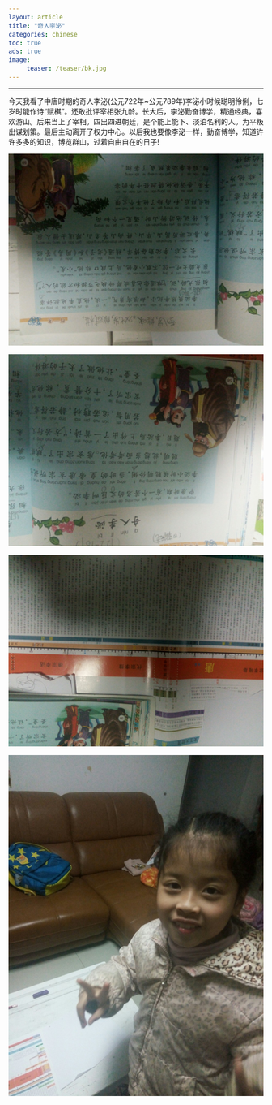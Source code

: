 ```yaml
---
layout: article
title: "奇人李泌"
categories: chinese
toc: true
ads: true
image:
     teaser: /teaser/bk.jpg
---
```


---

今天我看了中唐时期的奇人李泌(公元722年~公元789年)李泌小时候聪明伶俐，七岁时能作诗“赋棋”。还敢批评宰相张九龄。长大后，李泌勤奋博学，精通经典，喜欢游山。后来当上了宰相。四出四进朝廷，是个能上能下、淡泊名利的人。为平叛出谋划策。最后主动离开了权力中心。以后我也要像李泌一样，勤奋博学，知道许许多多的知识，博览群山，过着自由自在的日子!

![1](/images/chinese/0128_26.jpg)

![2](/images/chinese/0128_27.jpg)

![3](/images/chinese/0128_28.jpg)

![4](/images/chinese/0128_29.jpg)